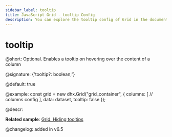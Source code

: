 ```yaml
---
sidebar_label: tooltip
title: JavaScript Grid - tooltip Config 
description: You can explore the tooltip config of Grid in the documentation of the DHTMLX JavaScript UI library. Browse developer guides and API reference, try out code examples and live demos, and download a free 30-day evaluation version of DHTMLX Suite.
---
```


# tooltip

@short: Optional. Enables a tooltip on hovering over the content of a column

@signature: {'tooltip?: boolean;'}

@default: true

@example:
const grid = new dhx.Grid("grid_container", {
	columns: [
		// columns config
	],
	data: dataset,
	tooltip: false
});

@descr:

**Related sample**: [Grid. Hiding tooltips](https://snippet.dhtmlx.com/mq4t3t3w)

@changelog: added in v6.5

[comment]: # (@related: grid/initialization.md#initialize-grid grid/configuration.md#tooltip)

